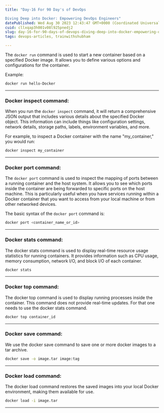 ```yaml
---
title: "Day-16 For 90 Day's of DevOps

Diving Deep into Docker: Empowering DevOps Engineers"
datePublished: Wed Aug 30 2023 12:43:47 GMT+0000 (Coordinated Universal Time)
cuid: cllxqap3h001v08l925pnedj2
slug: day-16-for-90-days-of-devops-diving-deep-into-docker-empowering-devops-engineers
tags: devops-articles, trainwithshubham

---
```


The `docker run` command is used to start a new container based on a specified Docker image. It allows you to define various options and configurations for the container.

Example:

```bash
docker run hello-Docker
```

---

### **Docker inspect command:**

When you run the `docker inspect` command, it will return a comprehensive JSON output that includes various details about the specified Docker object. This information can include things like configuration settings, network details, storage paths, labels, environment variables, and more.

For example, to inspect a Docker container with the name "my\_container," you would run:

```bash
docker inspect my_container
```

---

### **Docker port command:**

The `docker port` command is used to inspect the mapping of ports between a running container and the host system. It allows you to see which ports inside the container are being forwarded to specific ports on the host machine. This is particularly useful when you have services running within a Docker container that you want to access from your local machine or from other networked devices.

The basic syntax of the `docker port` command is:

```bash
docker port <container_name_or_id>
```

---

### **Docker stats command:**

The docker stats command is used to display real-time resource usage statistics for running containers. It provides information such as CPU usage, memory consumption, network I/O, and block I/O of each container.

```bash
docker stats
```

---

### **Docker top command:**

The docker top command is used to display running processes inside the container. This command does not provide real-time updates. For that one needs to use the docker stats command.

```bash
docker top container_id
```

---

### **Docker save command:**

We use the docker save command to save one or more docker images to a tar archive.

```bash
docker save -o image.tar image:tag
```

---

### **Docker load command:**

The docker load command restores the saved images into your local Docker environment, making them available for use.

```bash
docker load -i image.tar
```

---
